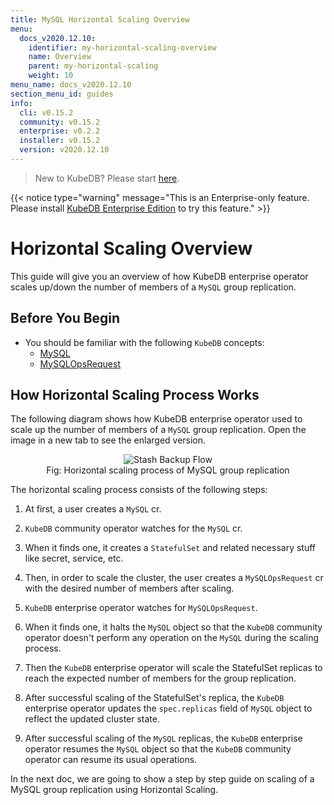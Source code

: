 ```yaml
---
title: MySQL Horizontal Scaling Overview
menu:
  docs_v2020.12.10:
    identifier: my-horizontal-scaling-overview
    name: Overview
    parent: my-horizontal-scaling
    weight: 10
menu_name: docs_v2020.12.10
section_menu_id: guides
info:
  cli: v0.15.2
  community: v0.15.2
  enterprise: v0.2.2
  installer: v0.15.2
  version: v2020.12.10
---
```


> New to KubeDB? Please start [here](/docs/v2020.12.10/README).

{{< notice type="warning" message="This is an Enterprise-only feature. Please install [KubeDB Enterprise Edition](/docs/v2020.12.10/setup/install/enterprise) to try this feature." >}}

# Horizontal Scaling Overview

This guide will give you an overview of how KubeDB enterprise operator scales up/down the number of members of a `MySQL` group replication.

## Before You Begin

- You should be familiar with the following `KubeDB` concepts:
  - [MySQL](/docs/v2020.12.10/guides/mysql/concepts/mysql)
  - [MySQLOpsRequest](/docs/v2020.12.10/guides/mysql/concepts/opsrequest)

## How Horizontal Scaling Process Works

The following diagram shows how KubeDB enterprise operator used to scale up the number of members of a `MySQL` group replication. Open the image in a new tab to see the enlarged version.

<figure align="center">
  <img alt="Stash Backup Flow" src="/docs/v2020.12.10/images/day-2-operation/mysql/my-horizontal_scaling.png">
<figcaption align="center">Fig: Horizontal scaling process of MySQL group replication</figcaption>
</figure>

The horizontal scaling process consists of the following steps:

1. At first, a user creates a `MySQL` cr.

2. `KubeDB` community operator watches for the `MySQL` cr.

3. When it finds one, it creates a `StatefulSet` and related necessary stuff like secret, service, etc.

4. Then, in order to scale the cluster, the user creates a `MySQLOpsRequest` cr with the desired number of members after scaling.

5. `KubeDB` enterprise operator watches for `MySQLOpsRequest`.

6. When it finds one, it halts the `MySQL` object so that the `KubeDB` community operator doesn't perform any operation on the `MySQL` during the scaling process.  

7. Then the `KubeDB` enterprise operator will scale the StatefulSet replicas to reach the expected number of members for the group replication.

8. After successful scaling of the StatefulSet's replica, the `KubeDB` enterprise operator updates the `spec.replicas` field of `MySQL` object to reflect the updated cluster state.

9. After successful scaling of the `MySQL` replicas, the `KubeDB` enterprise operator resumes the `MySQL` object so that the `KubeDB` community operator can resume its usual operations.

In the next doc, we are going to show a step by step guide on scaling of a MySQL group replication using Horizontal Scaling.